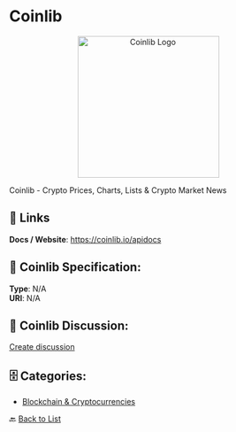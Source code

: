 # Coinlib
<p align="center">
    <img width="256" src="https://raw.githubusercontent.com/apis-list/apis-list/main/apis/coinlib/logo_256x256.png" alt="Coinlib Logo"/>
</p>

Coinlib - Crypto Prices, Charts, Lists & Crypto Market News

##  🔗 Links
**Docs / Website**: https://coinlib.io/apidocs

## 🧬 Coinlib Specification:
**Type**: N/A  
**URI**: N/A

## 💬 Coinlib Discussion:
[Create discussion](https://github.com/apis-list/apis-list/discussions/new)

## 🗄️ Categories:
- [Blockchain & Cryptocurrencies](https://github.com/apis-list/apis-list#blockchain--cryptocurrencies-)




🔙 [Back to List](https://github.com/apis-list/apis-list)
